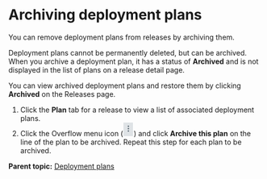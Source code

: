 # Archiving deployment plans

You can remove deployment plans from releases by archiving them.

Deployment plans cannot be permanently deleted, but can be archived. When you archive a deployment plan, it has a status of **Archived** and is not displayed in the list of plans on a release detail page.

You can view archived deployment plans and restore them by clicking **Archived** on the Releases page.

1.   Click the **Plan** tab for a release to view a list of associated deployment plans. 
2.   Click the Overflow menu icon \(![](../images/seq-select.png)\) and click **Archive this plan** on the line of the plan to be archived. Repeat this step for each plan to be archived.

**Parent topic:** [Deployment plans](../../com.ibm.crelease.doc/topics/cr_deployPlan_ov.md)


